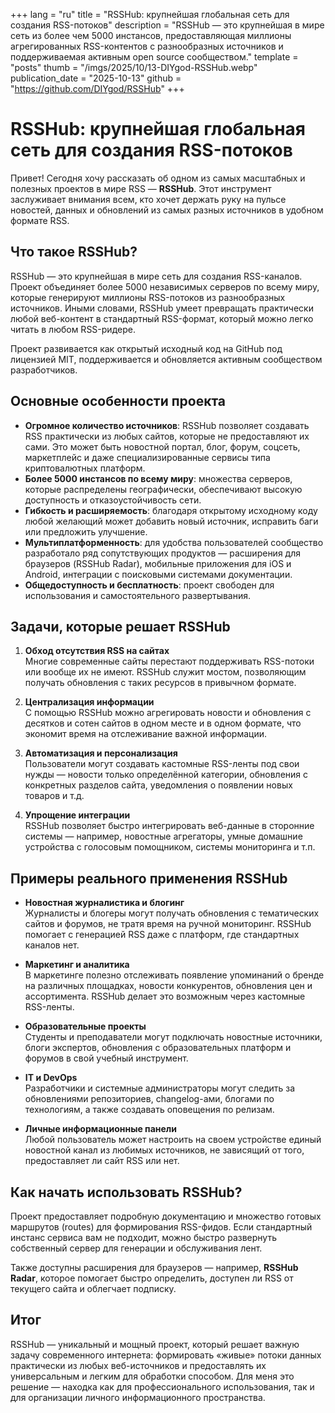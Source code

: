 +++
lang = "ru"
title = "RSSHub: крупнейшая глобальная сеть для создания RSS-потоков"
description = "RSSHub — это крупнейшая в мире сеть из более чем 5000 инстансов, предоставляющая миллионы агрегированных RSS-контентов с разнообразных источников и поддерживаемая активным open source сообществом."
template = "posts"
thumb = "/imgs/2025/10/13-DIYgod-RSSHub.webp"
publication_date = "2025-10-13"
github = "https://github.com/DIYgod/RSSHub"
+++

# RSSHub: крупнейшая глобальная сеть для создания RSS-потоков

Привет! Сегодня хочу рассказать об одном из самых масштабных и полезных проектов в мире RSS — **RSSHub**. Этот инструмент заслуживает внимания всем, кто хочет держать руку на пульсе новостей, данных и обновлений из самых разных источников в удобном формате RSS.


## Что такое RSSHub?

RSSHub — это крупнейшая в мире сеть для создания RSS-каналов. Проект объединяет более 5000 независимых серверов по всему миру, которые генерируют миллионы RSS-потоков из разнообразных источников. Иными словами, RSSHub умеет превращать практически любой веб-контент в стандартный RSS-формат, который можно легко читать в любом RSS-ридере.

Проект развивается как открытый исходный код на GitHub под лицензией MIT, поддерживается и обновляется активным сообществом разработчиков.


## Основные особенности проекта

- **Огромное количество источников**: RSSHub позволяет создавать RSS практически из любых сайтов, которые не предоставляют их сами. Это может быть новостной портал, блог, форум, соцсеть, маркетплейс и даже специализированные сервисы типа криптовалютных платформ.
- **Более 5000 инстансов по всему миру**: множества серверов, которые распределены географически, обеспечивают высокую доступность и отказоустойчивость сети.
- **Гибкость и расширяемость**: благодаря открытому исходному коду любой желающий может добавить новый источник, исправить баги или предложить улучшение.
- **Мультиплатформенность**: для удобства пользователей сообщество разработало ряд сопутствующих продуктов — расширения для браузеров (RSSHub Radar), мобильные приложения для iOS и Android, интеграции с поисковыми системами документации.
- **Общедоступность и бесплатность**: проект свободен для использования и самостоятельного развертывания.


## Задачи, которые решает RSSHub

1. **Обход отсутствия RSS на сайтах**  
   Многие современные сайты перестают поддерживать RSS-потоки или вообще их не имеют. RSSHub служит мостом, позволяющим получать обновления с таких ресурсов в привычном формате.

2. **Централизация информации**  
   С помощью RSSHub можно агрегировать новости и обновления с десятков и сотен сайтов в одном месте и в одном формате, что экономит время на отслеживание важной информации.

3. **Автоматизация и персонализация**  
   Пользователи могут создавать кастомные RSS-ленты под свои нужды — новости только определённой категории, обновления с конкретных разделов сайта, уведомления о появлении новых товаров и т.д.

4. **Упрощение интеграции**  
   RSSHub позволяет быстро интегрировать веб-данные в сторонние системы — например, новостные агрегаторы, умные домашние устройства с голосовым помощником, системы мониторинга и т.п.


## Примеры реального применения RSSHub

- **Новостная журналистика и блогинг**  
  Журналисты и блогеры могут получать обновления с тематических сайтов и форумов, не тратя время на ручной мониторинг. RSSHub помогает с генерацией RSS даже с платформ, где стандартных каналов нет.

- **Маркетинг и аналитика**  
  В маркетинге полезно отслеживать появление упоминаний о бренде на различных площадках, новости конкурентов, обновления цен и ассортимента. RSSHub делает это возможным через кастомные RSS-ленты.

- **Образовательные проекты**  
  Студенты и преподаватели могут подключать новостные источники, блоги экспертов, обновления с образовательных платформ и форумов в свой учебный инструмент.

- **IT и DevOps**  
  Разработчики и системные администраторы могут следить за обновлениями репозиториев, changelog-ами, блогами по технологиям, а также создавать оповещения по релизам.

- **Личные информационные панели**  
  Любой пользователь может настроить на своем устройстве единый новостной канал из любимых источников, не зависящий от того, предоставляет ли сайт RSS или нет.


## Как начать использовать RSSHub?

Проект предоставляет подробную документацию и множество готовых маршрутов (routes) для формирования RSS-фидов. Если стандартный инстанс сервиса вам не подходит, можно быстро развернуть собственный сервер для генерации и обслуживания лент.

Также доступны расширения для браузеров — например, **RSSHub Radar**, которое помогает быстро определить, доступен ли RSS от текущего сайта и облегчает подписку.


## Итог

RSSHub — уникальный и мощный проект, который решает важную задачу современного интернета: формировать «живые» потоки данных практически из любых веб-источников и предоставлять их универсальным и легким для обработки способом. Для меня это решение — находка как для профессионального использования, так и для организации личного информационного пространства.
